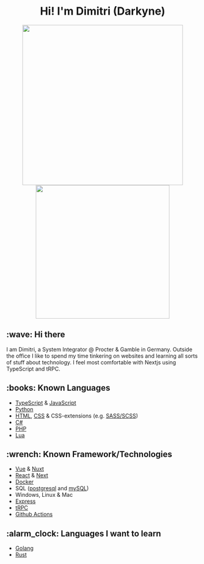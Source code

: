 <div align="center">
<h1>Hi! I'm Dimitri (Darkyne)</h1>
<img width="420" src="https://github-readme-stats.vercel.app/api?username=xdarkyne&count_private=true&theme=nord&show_icons=true&hide_border=true&include_all_commits=true&custom_title=My%20Github%20Stats"/><img width="350" src="https://github-readme-stats.vercel.app/api/top-langs/?username=xdarkyne&layout=compact&theme=nord&hide_border=true"/>
</div>

<h2>:wave: Hi there</h2>

I am Dimitri, a System Integrator @ Procter & Gamble in Germany. Outside the office I like to spend my time tinkering on websites and learning all sorts of stuff about technology. I feel most comfortable with Nextjs using TypeScript and tRPC.

<h2>:books: Known Languages</h2>

- [TypeScript](https://www.typescriptlang.org/) & [JavaScript](https://www.javascript.com/)
- [Python](https://www.python.org/)
- [HTML](https://www.w3.org/html/), [CSS](https://www.w3.org/Style/CSS/Overview.en.html) & CSS-extensions (e.g. [SASS/SCSS](https://sass-lang.com/))
- [C#](https://dotnet.microsoft.com/en-us/languages/csharp/)
- [PHP](https://www.php.net/)
- [Lua](https://www.lua.org/)

<h2>:wrench: Known Framework/Technologies</h2>

- [Vue](https://vuejs.org/) & [Nuxt](https://nuxtjs.org/)
- [React](https://reactjs.org/) & [Next](https://nextjs.org/)
- [Docker](https://www.docker.com/)
- SQL ([postgresql](https://www.postgresql.org/) and [mySQL](https://www.mysql.com/))
- Windows, Linux & Mac
- [Express](http://expressjs.com/)
- [tRPC](https://trpc.io/)
- [Github Actions](https://docs.github.com/en/actions)

<h2>:alarm_clock: Languages I want to learn</h2>

- [Golang](https://go.dev/)
- [Rust](https://www.rust-lang.org/)
